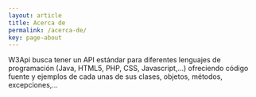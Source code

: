 ```yaml
---
layout: article
title: Acerca de
permalink: /acerca-de/
key: page-about
---
```


W3Api busca tener un API estándar para diferentes lenguajes de programación (Java, HTML5, PHP, CSS, Javascript,...) ofreciendo código fuente y ejemplos de cada unas de sus clases, objetos, métodos, excepciones,...